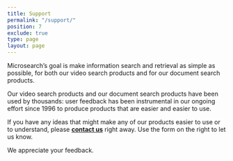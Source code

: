 ```yaml
---
title: Support
permalink: "/support/"
position: 7
exclude: true
type: page
layout: page
---
```


Microsearch’s goal is make information search and retrieval as simple as possible, for both our
video search products and for our document search products.

Our video search products and our document search products have been used by thousands: user feedback has been instrumental in our ongoing effort since 1996 to produce products that are easier and easier to use.

If you have any ideas that might make any of our products easier to use or to understand, please [**contact us**](/contact/) right away.  Use the form on the right to let us know.

We appreciate your feedback.